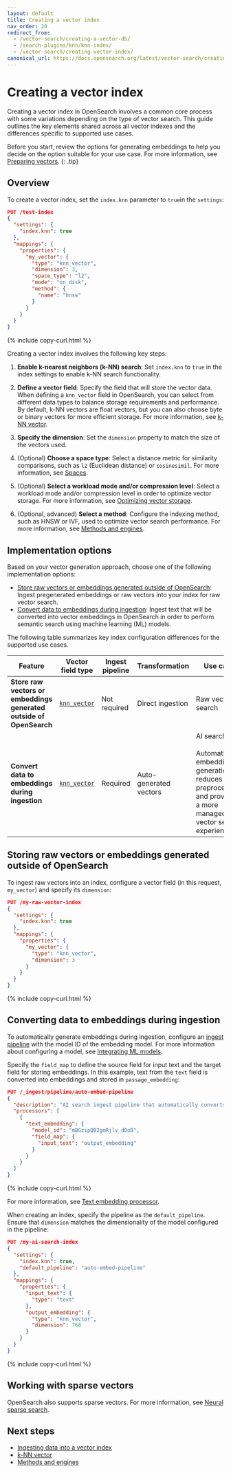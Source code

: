 ```yaml
---
layout: default
title: Creating a vector index
nav_order: 20
redirect_from:
  - /vector-search/creating-a-vector-db/
  - /search-plugins/knn/knn-index/
  - /vector-search/creating-vector-index/
canonical_url: https://docs.opensearch.org/latest/vector-search/creating-vector-index/
---
```


# Creating a vector index

Creating a vector index in OpenSearch involves a common core process with some variations depending on the type of vector search. This guide outlines the key elements shared across all vector indexes and the differences specific to supported use cases.

Before you start, review the options for generating embeddings to help you decide on the option suitable for your use case. For more information, see [Preparing vectors]({{site.url}}{{site.baseurl}}/vector-search/getting-started/vector-search-options/).
{: .tip}

## Overview

To create a vector index, set the `index.knn` parameter to `true`in the `settings`:

```json
PUT /test-index
{
  "settings": {
    "index.knn": true
  },
  "mappings": {
    "properties": {
      "my_vector": {
        "type": "knn_vector",
        "dimension": 3,
        "space_type": "l2",
        "mode": "on_disk",
        "method": {
          "name": "hnsw"
        }     
      }
    }
  }
}
```
{% include copy-curl.html %}


Creating a vector index involves the following key steps:

1. **Enable k-nearest neighbors (k-NN) search**:
   Set `index.knn` to `true` in the index settings to enable k-NN search functionality.

1. **Define a vector field**:
   Specify the field that will store the vector data. When defining a `knn_vector` field in OpenSearch, you can select from different data types to balance storage requirements and performance. By default, k-NN vectors are float vectors, but you can also choose byte or binary vectors for more efficient storage. For more information, see [k-NN vector]({{site.url}}{{site.baseurl}}/field-types/supported-field-types/knn-vector/).

1. **Specify the dimension**:
   Set the `dimension` property to match the size of the vectors used.

1. (Optional) **Choose a space type**:
   Select a distance metric for similarity comparisons, such as `l2` (Euclidean distance) or `cosinesimil`. For more information, see [Spaces]({{site.url}}{{site.baseurl}}/field-types/supported-field-types/knn-spaces/).

1. (Optional) **Select a workload mode and/or compression level**:
   Select a workload mode and/or compression level in order to optimize vector storage. For more information, see [Optimizing vector storage]({{site.url}}{{site.baseurl}}/vector-search/optimizing-storage/).

1. (Optional, advanced) **Select a method**:
   Configure the indexing method, such as HNSW or IVF, used to optimize vector search performance. For more information, see [Methods and engines]({{site.url}}{{site.baseurl}}/field-types/supported-field-types/knn-methods-engines/).

## Implementation options

Based on your vector generation approach, choose one of the following implementation options:

- [Store raw vectors or embeddings generated outside of OpenSearch](#storing-raw-vectors-or-embeddings-generated-outside-of-opensearch): Ingest pregenerated embeddings or raw vectors into your index for raw vector search.  
- [Convert data to embeddings during ingestion](#converting-data-to-embeddings-during-ingestion): Ingest text that will be converted into vector embeddings in OpenSearch in order to perform semantic search using machine learning (ML) models. 

The following table summarizes key index configuration differences for the supported use cases.

| Feature                  | Vector field type | Ingest pipeline | Transformation     | Use case   |
|--------------------------|-----------------------|---------------------|-------------------------|-------------------------|
| **Store raw vectors or embeddings generated outside of OpenSearch**   | [`knn_vector`]({{site.url}}{{site.baseurl}}/field-types/supported-field-types/knn-vector/)         | Not required        | Direct ingestion        | Raw vector search   |
| **Convert data to embeddings during ingestion**      | [`knn_vector`]({{site.url}}{{site.baseurl}}/field-types/supported-field-types/knn-vector/)         | Required            | Auto-generated vectors  | AI search <br><br> Automating embedding generation reduces data preprocessing and provides a more managed vector search experience.     |

## Storing raw vectors or embeddings generated outside of OpenSearch

To ingest raw vectors into an index, configure a vector field (in this request, `my_vector`) and specify its `dimension`:

```json
PUT /my-raw-vector-index
{
  "settings": {
    "index.knn": true
  },
  "mappings": {
    "properties": {
      "my_vector": {
        "type": "knn_vector",
        "dimension": 3
      }
    }
  }
}
```
{% include copy-curl.html %}

## Converting data to embeddings during ingestion

To automatically generate embeddings during ingestion, configure an [ingest pipeline]({{site.url}}{{site.baseurl}}/api-reference/ingest-apis/index/) with the model ID of the embedding model. For more information about configuring a model, see [Integrating ML models]({{site.url}}{{site.baseurl}}/ml-commons-plugin/integrating-ml-models/).

Specify the `field_map` to define the source field for input text and the target field for storing embeddings. In this example, text from the `text` field is converted into embeddings and stored in `passage_embedding`:

```json
PUT /_ingest/pipeline/auto-embed-pipeline
{
  "description": "AI search ingest pipeline that automatically converts text to embeddings",
  "processors": [
    {
      "text_embedding": {
        "model_id": "mBGzipQB2gmRjlv_dOoB",
        "field_map": {
          "input_text": "output_embedding"
        }
      }
    }
  ]
}
```
{% include copy-curl.html %}

For more information, see [Text embedding processor]({{site.url}}{{site.baseurl}}/api-reference/ingest-apis/processors/text-embedding/).

When creating an index, specify the pipeline as the `default_pipeline`. Ensure that `dimension` matches the dimensionality of the model configured in the pipeline:

```json
PUT /my-ai-search-index
{
  "settings": {
    "index.knn": true,
    "default_pipeline": "auto-embed-pipeline"
  },
  "mappings": {
    "properties": {
      "input_text": {
        "type": "text"
      },
      "output_embedding": {
        "type": "knn_vector",
        "dimension": 768
      }
    }
  }
}
```
{% include copy-curl.html %}

## Working with sparse vectors

OpenSearch also supports sparse vectors. For more information, see [Neural sparse search]({{site.url}}{{site.baseurl}}/vector-search/ai-search/neural-sparse-search/).

## Next steps

- [Ingesting data into a vector index]({{site.url}}{{site.baseurl}}/vector-search/searching-data/)
- [k-NN vector]({{site.url}}{{site.baseurl}}/field-types/supported-field-types/knn-vector/)
- [Methods and engines]({{site.url}}{{site.baseurl}}/field-types/supported-field-types/knn-methods-engines/)
